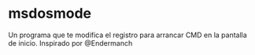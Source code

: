 # msdosmode
Un programa que te modifica el registro para arrancar CMD en la pantalla de inicio. Inspirado por @Endermanch
